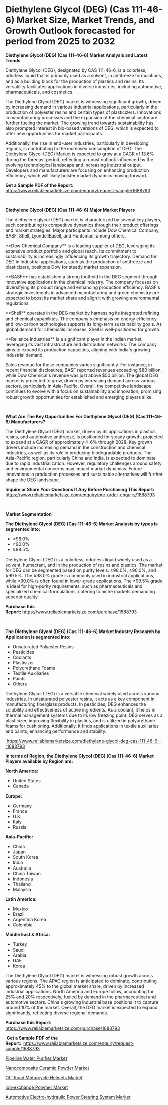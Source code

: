 <p><h1>Diethylene Glycol (DEG) (Cas 111-46-6) Market Size, Market Trends, and Growth Outlook forecasted for period from 2025 to 2032</h1></p><p><strong>Diethylene Glycol (DEG) (Cas 111-46-6) Market Analysis and Latest Trends</strong></p>
<p><p>Diethylene Glycol (DEG), designated by CAS 111-46-6, is a colorless, odorless liquid that is primarily used as a solvent, in antifreeze formulations, and as a building block for the production of plastics and resins. Its versatility facilitates applications in diverse industries, including automotive, pharmaceuticals, and cosmetics. </p><p>The Diethylene Glycol (DEG) market is witnessing significant growth, driven by increasing demand in various industrial applications, particularly in the production of polyester resins and certain types of plasticizers. Innovations in manufacturing processes and the expansion of the chemical sector are further fueling the market. The growing trend towards sustainability has also prompted interest in bio-based versions of DEG, which is expected to offer new opportunities for market participants. </p><p>Additionally, the rise in end-user industries, particularly in developing regions, is contributing to the increased consumption of DEG. The Diethylene Glycol (DEG) Market is expected to grow at a CAGR of 13.6% during the forecast period, reflecting a robust outlook influenced by the evolving technological landscape and increasing industrial output. Developers and manufacturers are focusing on enhancing production efficiency, which will likely bolster market dynamics moving forward.</p></p>
<p><strong>Get a Sample PDF of the Report:&nbsp;</strong> <a href="https://www.reliablemarketsize.com/enquiry/request-sample/1688793?utm_campaign=1996&utm_medium=2&utm_source=Github&utm_content=ia&utm_term=06012025&utm_id=diethylene-glycol-deg-cas-111-46-6">https://www.reliablemarketsize.com/enquiry/request-sample/1688793</a></p>
<p>&nbsp;</p>
<p><strong>Diethylene Glycol (DEG) (Cas 111-46-6) Major Market Players</strong></p>
<p><p>The diethylene glycol (DEG) market is characterized by several key players, each contributing to competitive dynamics through their product offerings and market strategies. Major participants include Dow Chemical Company, BASF, Shell, LyondellBasell, and Huntsman, among others.</p><p>**Dow Chemical Company** is a leading supplier of DEG, leveraging its extensive product portfolio and global reach. Its commitment to sustainability is increasingly influencing its growth trajectory. Demand for DEG in industrial applications, such as the production of antifreeze and plasticizers, positions Dow for steady market expansion.</p><p>**BASF** has established a strong foothold in the DEG segment through innovative applications in the chemical industry. The company focuses on diversifying its product range and enhancing production efficiency. BASF's strategic investments in advanced manufacturing and green chemistry are expected to boost its market share and align it with growing environmental regulations.</p><p>**Shell** operates in the DEG market by harnessing its integrated refining and chemical capabilities. The company's emphasis on energy efficiency and low-carbon technologies supports its long-term sustainability goals. As global demand for chemicals increases, Shell is well-positioned for growth.</p><p>**Reliance Industries** is a significant player in the Indian market, leveraging its vast infrastructure and distribution networks. The company aims to expand its production capacities, aligning with India's growing industrial demand.</p><p>Sales revenue for these companies varies significantly. For instance, in recent financial disclosures, BASF reported revenues exceeding $80 billion, while Dow Chemical's revenue was just above $50 billion. The global DEG market is projected to grow, driven by increasing demand across various sectors, particularly in Asia-Pacific. Overall, the competitive landscape continues to evolve with a focus on sustainability and innovation, promising robust growth opportunities for established and emerging players alike.</p></p>
<p>&nbsp;</p>
<p><strong>What Are The Key Opportunities For Diethylene Glycol (DEG) (Cas 111-46-6) Manufacturers?</strong></p>
<p><p>The Diethylene Glycol (DEG) market, driven by its applications in plastics, resins, and automotive antifreeze, is positioned for steady growth, projected to expand at a CAGR of approximately 4-6% through 2028. Key growth drivers include increasing demand in the construction and chemical industries, as well as its role in producing biodegradable products. The Asia-Pacific region, particularly China and India, is expected to dominate due to rapid industrialization. However, regulatory challenges around safety and environmental concerns may impact market dynamics. Future innovations in production processes and sustainable alternatives will further shape the DEG landscape.</p></p>
<p><strong>Inquire or Share Your Questions If Any Before Purchasing This Report:</strong> <a href="https://www.reliablemarketsize.com/enquiry/pre-order-enquiry/1688793?utm_campaign=1996&utm_medium=2&utm_source=Github&utm_content=ia&utm_term=06012025&utm_id=diethylene-glycol-deg-cas-111-46-6">https://www.reliablemarketsize.com/enquiry/pre-order-enquiry/1688793</a></p>
<p>&nbsp;</p>
<p><strong>Market Segmentation</strong></p>
<p><strong>The Diethylene Glycol (DEG) (Cas 111-46-6) Market Analysis by types is segmented into:</strong></p>
<p><ul><li>≥98.0%</li><li>≥90.0%</li><li>≥99.5%</li></ul></p>
<p><p>Diethylene Glycol (DEG) is a colorless, odorless liquid widely used as a solvent, humectant, and in the production of resins and plastics. The market for DEG can be segmented based on purity levels: ≥98.0%, ≥90.0%, and ≥99.5%. The ≥98.0% grade is commonly used in industrial applications, while ≥90.0% is often found in lower-grade applications. The ≥99.5% grade is ideal for high-purity requirements, such as pharmaceuticals and specialized chemical formulations, catering to niche markets demanding superior quality.</p></p>
<p><strong>Purchase this Report:&nbsp;</strong><a href="https://www.reliablemarketsize.com/purchase/1688793?utm_campaign=1996&utm_medium=2&utm_source=Github&utm_content=ia&utm_term=06012025&utm_id=diethylene-glycol-deg-cas-111-46-6">https://www.reliablemarketsize.com/purchase/1688793</a></p>
<p>&nbsp;</p>
<p><strong>The Diethylene Glycol (DEG) (Cas 111-46-6) Market Industry Research by Application is segmented into:</strong></p>
<p><ul><li>Unsaturated Polyester Resins</li><li>Pesticides</li><li>Coolants</li><li>Plastisizer</li><li>Polyurethane Foams</li><li>Textile Auxiliaries</li><li>Paints</li><li>Others</li></ul></p>
<p><p>Diethylene Glycol (DEG) is a versatile chemical widely used across various industries. In unsaturated polyester resins, it acts as a key component in manufacturing fiberglass products. In pesticides, DEG enhances the solubility and effectiveness of active ingredients. As a coolant, it helps in thermal management systems due to its low freezing point. DEG serves as a plasticizer, improving flexibility in plastics, and is utilized in polyurethane foams for cushioning. Additionally, it finds applications in textile auxiliaries and paints, enhancing performance and stability.</p></p>
<p><a href="https://www.reliablemarketsize.com/diethylene-glycol-deg-cas-111-46-6--r1688793?utm_campaign=1996&utm_medium=2&utm_source=Github&utm_content=ia&utm_term=06012025&utm_id=diethylene-glycol-deg-cas-111-46-6">&nbsp;https://www.reliablemarketsize.com/diethylene-glycol-deg-cas-111-46-6--r1688793</a></p>
<p><strong>In terms of Region, the Diethylene Glycol (DEG) (Cas 111-46-6) Market Players available by Region are:</strong></p>
<p>
    <p> <strong> North America: </strong>
        <ul>
            <li>United States</li>
            <li>Canada</li>
        </ul>
        </p> 
    <p> <strong> Europe: </strong>
        <ul>
            <li>Germany</li>
            <li>France</li>
            <li>U.K.</li>
            <li>Italy</li>
            <li>Russia</li>
        </ul>
        </p> 
    <p> <strong> Asia-Pacific: </strong>
        <ul>
            <li>China</li>
            <li>Japan</li>
            <li>South Korea</li>
            <li>India</li>
            <li>Australia</li>
            <li>China Taiwan</li>
            <li>Indonesia</li>
            <li>Thailand</li>
            <li>Malaysia</li>
        </ul>
        </p> 
    <p> <strong> Latin America: </strong>
        <ul>
            <li>Mexico</li>
            <li>Brazil</li>
            <li>Argentina Korea</li>
            <li>Colombia</li>
        </ul>
        </p> 
    <p> <strong> Middle East & Africa: </strong>
        <ul>
            <li>Turkey</li>
            <li>Saudi</li>
            <li>Arabia</li>
            <li>UAE</li>
            <li>Korea</li>
        </ul>
    </p>
    </p>
<p><p>The Diethylene Glycol (DEG) market is witnessing robust growth across various regions. The APAC region is anticipated to dominate, contributing approximately 45% to the global market share, driven by increased industrial applications. North America and Europe follow, accounting for 25% and 20% respectively, fueled by demand in the pharmaceutical and automotive sectors. China's growing industrial base positions it to capture around 10% of the market. Overall, the DEG market is expected to expand significantly, reflecting diverse regional demands.</p></p>
<p><strong>Purchase this Report: </strong><a href="https://www.reliablemarketsize.com/purchase/1688793?utm_campaign=1996&utm_medium=2&utm_source=Github&utm_content=ia&utm_term=06012025&utm_id=diethylene-glycol-deg-cas-111-46-6">https://www.reliablemarketsize.com/purchase/1688793</a></p>
<p>&nbsp;<strong>Get a Sample PDF of the Report:&nbsp;&nbsp;</strong><a href="https://www.reliablemarketsize.com/enquiry/request-sample/1688793?utm_campaign=1996&utm_medium=2&utm_source=Github&utm_content=ia&utm_term=06012025&utm_id=diethylene-glycol-deg-cas-111-46-6">https://www.reliablemarketsize.com/enquiry/request-sample/1688793</a></p>
<p><strong></strong></p>
<p><p><a href="https://www.linkedin.com/pulse/pipeline-water-purifier-market-size-share-analysis-growth-xjluc?utm_campaign=1996&utm_medium=2&utm_source=Github&utm_content=ia&utm_term=06012025&utm_id=diethylene-glycol-deg-cas-111-46-6">Pipeline Water Purifier Market</a></p><p><a href="https://www.linkedin.com/pulse/nanocomposite-ceramic-powder-market-global-analysis-size-growth-3uoae?utm_campaign=1996&utm_medium=2&utm_source=Github&utm_content=ia&utm_term=06012025&utm_id=diethylene-glycol-deg-cas-111-46-6">Nanocomposite Ceramic Powder Market</a></p><p><a href="https://www.linkedin.com/pulse/off-road-motorcycle-helmets-market-report-analyzing-size-ss2dc?utm_campaign=1996&utm_medium=2&utm_source=Github&utm_content=ia&utm_term=06012025&utm_id=diethylene-glycol-deg-cas-111-46-6">Off-Road Motorcycle Helmets Market</a></p><p><a href="https://github.com/XavierTyler76/Market-Research-Report-List-1/blob/main/ion-exchange-polymer-market.md?utm_campaign=1996&utm_medium=2&utm_source=Github&utm_content=ia&utm_term=06012025&utm_id=diethylene-glycol-deg-cas-111-46-6">Ion-exchange Polymer Market</a></p><p><a href="https://www.linkedin.com/pulse/automotive-electro-hydraulic-power-steering-system-market-ptazf?utm_campaign=1996&utm_medium=2&utm_source=Github&utm_content=ia&utm_term=06012025&utm_id=diethylene-glycol-deg-cas-111-46-6">Automotive Electro-hydraulic Power Steering System Market</a></p></p>